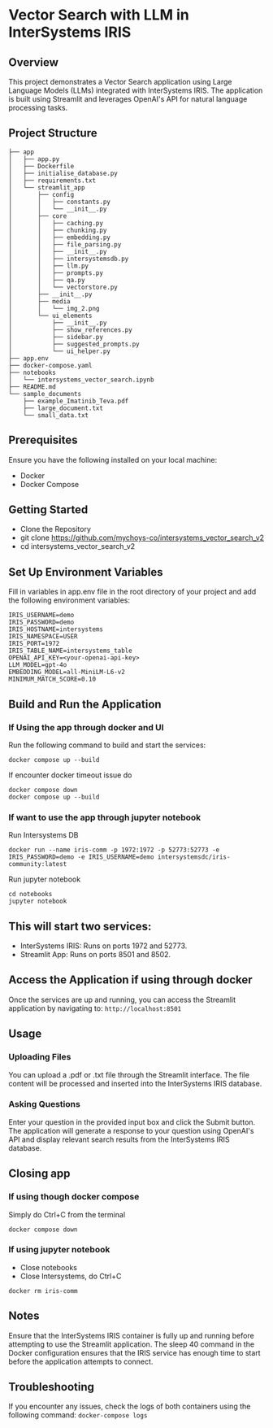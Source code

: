 # Vector Search with LLM in InterSystems IRIS

## Overview
This project demonstrates a Vector Search application using Large Language Models (LLMs) integrated with InterSystems IRIS. The application is built using Streamlit and leverages OpenAI's API for natural language processing tasks.

## Project Structure
```
├── app
│   ├── app.py
│   ├── Dockerfile
│   ├── initialise_database.py
│   ├── requirements.txt
│   └── streamlit_app
│       ├── config
│       │   ├── constants.py
│       │   └── __init__.py
│       ├── core
│       │   ├── caching.py
│       │   ├── chunking.py
│       │   ├── embedding.py
│       │   ├── file_parsing.py
│       │   ├── __init__.py
│       │   ├── intersystemsdb.py
│       │   ├── llm.py
│       │   ├── prompts.py
│       │   ├── qa.py
│       │   └── vectorstore.py
│       ├── __init__.py
│       ├── media
│       │   └── img_2.png
│       └── ui_elements
│           ├── __init__.py
│           ├── show_references.py
│           ├── sidebar.py
│           ├── suggested_prompts.py
│           └── ui_helper.py
├── app.env
├── docker-compose.yaml
├── notebooks
│   └── intersystems_vector_search.ipynb
├── README.md
└── sample_documents
    ├── example_Imatinib_Teva.pdf
    ├── large_document.txt
    └── small_data.txt
```

## Prerequisites
Ensure you have the following installed on your local machine:
- Docker
- Docker Compose

## Getting Started
- Clone the Repository
- git clone https://github.com/mychoys-co/intersystems_vector_search_v2
- cd intersystems_vector_search_v2

## Set Up Environment Variables
Fill in variables in app.env file in the root directory of your project and add the following environment variables:
```
IRIS_USERNAME=demo
IRIS_PASSWORD=demo
IRIS_HOSTNAME=intersystems
IRIS_NAMESPACE=USER
IRIS_PORT=1972
IRIS_TABLE_NAME=intersystems_table
OPENAI_API_KEY=<your-openai-api-key>
LLM_MODEL=gpt-4o
EMBEDDING_MODEL=all-MiniLM-L6-v2
MINIMUM_MATCH_SCORE=0.10
```

## Build and Run the Application

### If Using the app through docker and UI
Run the following command to build and start the services:
```
docker compose up --build
```

If encounter docker timeout issue do
```
docker compose down
docker compose up --build
```

### If want to use the app through jupyter notebook

Run Intersystems DB
```
docker run --name iris-comm -p 1972:1972 -p 52773:52773 -e IRIS_PASSWORD=demo -e IRIS_USERNAME=demo intersystemsdc/iris-community:latest
```

Run jupyter notebook
```
cd notebooks
jupyter notebook
```

## This will start two services:
- InterSystems IRIS: Runs on ports 1972 and 52773.
- Streamlit App: Runs on ports 8501 and 8502.

## Access the Application if using through docker
Once the services are up and running, you can access the Streamlit application by navigating to:
`
http://localhost:8501
`

## Usage

### Uploading Files
You can upload a .pdf or .txt file through the Streamlit interface.
The file content will be processed and inserted into the InterSystems IRIS database.

### Asking Questions
Enter your question in the provided input box and click the Submit button.
The application will generate a response to your question using OpenAI's API and display relevant search results from the InterSystems IRIS database.

## Closing app

### If using though docker compose
Simply do Ctrl+C from the terminal
```
docker compose down
```

### If using jupyter notebook
- Close notebooks
- Close Intersystems, do Ctrl+C
```
docker rm iris-comm
```

## Notes
Ensure that the InterSystems IRIS container is fully up and running before attempting to use the Streamlit application.
The sleep 40 command in the Docker configuration ensures that the IRIS service has enough time to start before the application attempts to connect.

## Troubleshooting
If you encounter any issues, check the logs of both containers using the following command:
`
docker-compose logs
`
